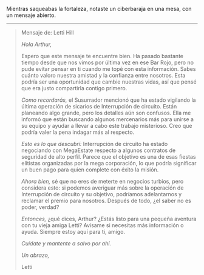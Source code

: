 Mientras saqueabas la fortaleza, notaste un ciberbaraja en una mesa, con un mensaje abierto.

---

> Mensaje de: Letti Hill
>
> _Hola Arthur,_
>
> Espero que este mensaje te encuentre bien. Ha pasado bastante tiempo desde que nos vimos por última vez en ese Bar Rojo, pero no pude evitar pensar en ti cuando me topé con esta información. Sabes cuánto valoro nuestra amistad y la confianza entre nosotros. Esta podría ser una oportunidad que cambie nuestras vidas, así que pensé que era justo compartirla contigo primero.
>
> _Como recordarás,_ el Susurrador mencionó que ha estado vigilando la última operación de sicarios de Interrupción de circuito. Están planeando algo grande, pero los detalles aún son confusos. Ella me informó que están buscando algunos mercenarios más para unirse a su equipo y ayudar a llevar a cabo este trabajo misterioso. Creo que podría valer la pena indagar más al respecto.
>
> _Esto es lo que descubrí:_ Interrupción de circuito ha estado negociando con MegaEstate respecto a algunos contratos de seguridad de alto perfil. Parece que el objetivo es una de esas fiestas elitistas organizadas por la mega corporación, lo que podría significar un buen pago para quien complete con éxito la misión.
>
> _Ahora bien,_ sé que no eres de meterte en negocios turbios, pero considera esto: si podemos averiguar más sobre la operación de Interrupción de circuito y su objetivo, podríamos adelantarnos y reclamar el premio para nosotros. Después de todo, ¿el saber no es poder, verdad?
>
> _Entonces,_ ¿qué dices, Arthur? ¿Estás listo para una pequeña aventura con tu vieja amiga Letti? Avísame si necesitas más información o ayuda. Siempre estoy aquí para ti, amigo.
>
> _Cuídate y mantente a salvo por ahí._
>
> _Un abrazo,_
>
> Letti
